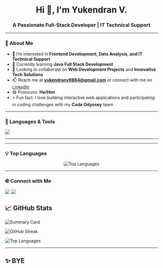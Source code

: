 <h1 align="center">Hi 👋, I'm Yukendran V.</h1>
<h3 align="center">A Passionate Full-Stack Developer | IT Technical Support</h3>

---

### 🌟 About Me
- 👀 I’m interested in **Frontend Development, Data Analysis, and IT Technical Support**  
- 🌱 Currently learning **Java Full Stack Development**  
- 💞️ Looking to collaborate on **Web Development Projects** and **Innovative Tech Solutions**  
- 📫 Reach me at **yukendranv9884@gmail.com** or connect with me on [LinkedIn](https://www.linkedin.com/in/yukendran-v)  
- 😄 Pronouns: **He/Him**  
- ⚡ Fun fact: I love building interactive web applications and participating in coding challenges with my **Code Odyssey** team  

---

### 🚀 Languages & Tools
<p align="left">
  <img src="https://skillicons.dev/icons?i=html,css,js,react,java,python,bootstrap,mysql,git,github,linux" />
</p>

---


---

### 💡 Top Languages
<p align="center">
  <img src="https://github-readme-stats.vercel.app/api/top-langs/?username=yuga-techz&layout=compact&theme=radical" alt="Top Languages" />
</p>

---

### 🌐 Connect with Me
<p align="left">
<a href="https://www.linkedin.com/in/yukendran-v" target="blank"><img src="https://img.shields.io/badge/LinkedIn-0A66C2?style=for-the-badge&logo=linkedin&logoColor=white"/></a>
<a href="mailto:yukendranv9884@gmail.com"><img src="https://img.shields.io/badge/Gmail-D14836?style=for-the-badge&logo=gmail&logoColor=white"/></a>
</p>


## 📈 GitHub Stats

![Summary Card](https://github-profile-summary-cards.vercel.app/api/cards/profile-details?username=yuga-techz&theme=radical)

![GitHub Streak](https://github-readme-streak-stats.herokuapp.com/?user=yuga-techz&theme=radical)

![Top Languages](https://github-readme-stats.vercel.app/api/top-langs/?username=yuga-techz&layout=compact&theme=radical)


---

## ✨ BYE
> 



